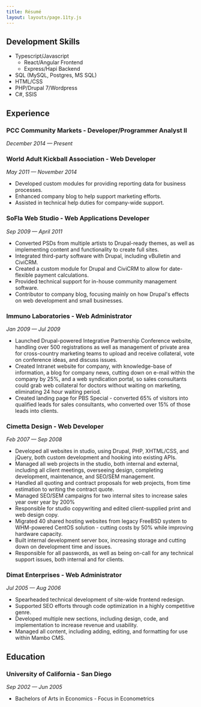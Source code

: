 ```yaml
---
title: Résumé
layout: layouts/page.11ty.js
---
```


## Development Skills

- Typescript/Javascript
  - React/Angular Frontend
  - Express/Hapi Backend
- SQL (MySQL, Postgres, MS SQL)
- HTML/CSS
- PHP/Drupal 7/Wordpress
- C#, SSIS

## Experience

### PCC Community Markets - Developer/Programmer Analyst II

_December 2014 — Present_

### World Adult Kickball Association - Web Developer

_May 2011 — November 2014_

- Developed custom modules for providing reporting data for business processes.
- Enhanced company blog to help support marketing efforts.
- Assisted in technical help duties for company-wide support.

### SoFla Web Studio - Web Applications Developer

_Sep 2009 — April 2011_

- Converted PSDs from multiple artists to Drupal-ready themes, as well as implementing content and functionality to create full sites.
- Integrated third-party software with Drupal, including vBulletin and CiviCRM.
- Created a custom module for Drupal and CiviCRM to allow for date-flexible payment calculations.
- Provided technical support for in-house community management software.
- Contributor to company blog, focusing mainly on how Drupal's effects on web development and small businesses.

### Immuno Laboratories - Web Administrator

_Jan 2009 — Jul 2009_

- Launched Drupal-powered Integrative Partnership Conference website, handling over 500 registrations as well as management of private area for cross-country marketing teams to upload and receive collateral, vote on conference ideas, and discuss issues.
- Created Intranet website for company, with knowledge-base of information, a blog for company news, cutting down on e-mail within the company by 25%, and a web syndication portal, so sales consultants could grab web collateral for doctors without waiting on marketing, eliminating 24 hour waiting period.
- Created landing page for PBS Special - converted 65% of visitors into qualified leads for sales consultants, who converted over 15% of those leads into clients.

### Cimetta Design - Web Developer

_Feb 2007 — Sep 2008_

- Developed all websites in studio, using Drupal, PHP, XHTML/CSS, and jQuery, both custom development and hooking into existing APIs.
- Managed all web projects in the studio, both internal and external, including all client meetings, overseeing design, completing development, maintenance, and SEO/SEM management.
- Handled all quoting and contract proposals for web projects, from time estimation to writing the contract quote.
- Managed SEO/SEM campaigns for two internal sites to increase sales year over year by 200%
- Responsible for studio copywriting and edited client-supplied print and web design copy.
- Migrated 40 shared hosting websites from legacy FreeBSD system to WHM-powered CentOS solution - cutting costs by 50% while improving hardware capacity.
- Built internal development server box, increasing storage and cutting down on development time and issues.
- Responsible for all passwords, as well as being on-call for any technical support issues, both internal and for clients.

### Dimat Enterprises - Web Administrator

_Jul 2005 — Aug 2006_

- Spearheaded technical development of site-wide frontend redesign.
- Supported SEO efforts through code optimization in a highly competitive genre.
- Developed multiple new sections, including design, code, and implementation to increase revenue and usability.
- Managed all content, including adding, editing, and formatting for use within Mambo CMS.

## Education

### University of California - San Diego

_Sep 2002 — Jun 2005_

- Bachelors of Arts in Economics - Focus in Econometrics
